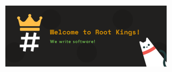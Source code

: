![Banner](https://raw.githubusercontent.com/root-kings/root-kings/master/Github%20banner%20-%20Root%20Kings.png)
